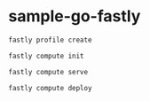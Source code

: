 # sample-go-fastly

```sh
fastly profile create
```

```sh
fastly compute init
```

```sh
fastly compute serve
```

```sh
fastly compute deploy
```

